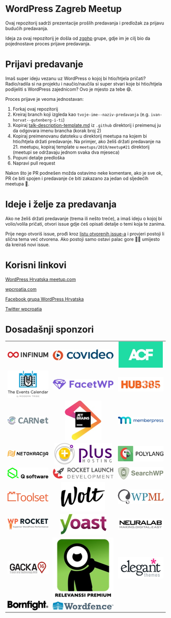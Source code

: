 # WordPress Zagreb Meetup

Ovaj repozitorij sadrži prezentacije prošlih predavanja i predložak za prijavu budućih predavanja.

Ideja za ovaj repozitorij je došla od [zgphp](https://github.com/zgphp/zgphp-meetup-talks) grupe, gdje im je cilj bio da pojednostave proces prijave predavanja.

# Prijavi predavanje

Imaš super ideju vezanu uz WordPress o kojoj bi htio/htjela pričati? Radio/radila si na projektu i naučio/naučila si super stvari koje bi htio/htjela podijeliti s WordPress zajednicom? Ovo je mjesto za tebe 😄.

Proces prijave je veoma jednostavan:

1. Forkaj ovaj repozitorij
2. Kreiraj branch koji izgleda kao `tvoje-ime--naziv-predavanja` (e.g. `ivan-horvat--gutenberg-i-ti`)
3. Kopiraj [talk-description-template.md](https://github.com/wpcroatia/wp-zg-meetup/blob/master/.github/talk-description-template.md) iz `.github` direktorij i preimenuj ju da odgovara imenu brancha (korak broj 2)
4. Kopiraj preimenovanu datoteku u direktorij meetupa na kojem bi htio/htjela držati predavanje. Na primjer, ako želiš držati predavanje na 21. meetupu, kopiraj template u `meetups/2019/meetup#21` direktorij (meetupi se održavaju jednom svaka dva mjeseca)
5. Popuni detalje predloška
6. Napravi pull request

Nakon što je PR podnešen možda ostavimo neke komentare, ako je sve ok, PR će biti spojen i predavanje će biti zakazano za jedan od sljedećih meetupa 🙂.

# Ideje i želje za predavanja

Ako ne želiš držati predavanje (trema ili nešto treće), a imaš ideju o kojoj bi volio/volila pričati, otvori issue gdje ćeš opisati detalje o temi koja te zanima.

Prije nego otvoriš issue, prođi kroz [listu otvorenih issue-a](https://github.com/wpcroatia/wp-zg-meetup/issues) i provjeri postoji li slična tema već otvorena. Ako postoji samo ostavi palac gore 👍🏻 umijesto da kreiraš novi issue.

# Korisni linkovi

[WordPress Hrvatska meetup.com](https://www.meetup.com/wordpress-croatia)

[wpcroatia.com](https://wpcroatia.com)

[Facebook grupa WordPress Hrvatska](https://www.facebook.com/groups/wpcroatia/)

[Twitter wpcroatia](https://twitter.com/wpcroatia)

# Dosadašnji sponzori

<table width='100%'>
  <tr>
    <td align="center"><img src="sponsors/infinum.jpg" alt="infinum" /></td>
    <td align="center"><img src="sponsors/covideo.jpg" alt="covideo" /></td>
    <td align="center"><img src="sponsors/acf.jpg" alt="acf" /></td>
  </tr>
  <tr>
    <td align="center"><img src="sponsors/events-calendar.jpg" alt="events-calendar" /></td>
    <td align="center"><img src="sponsors/facetWP.jpg" alt="facetWP" /></td>
    <td align="center"><img src="sponsors/hub385.jpg" alt="hub385" /></td>
  </tr>
  <tr>
    <td align="center"><img src="sponsors/carnet.jpg" alt="carnet" /></td>
    <td align="center"><img src="sponsors/jetbrains.jpg" alt="jetbrains" /></td>
    <td align="center"><img src="sponsors/memberpress.jpg" alt="memberpress" /></td>
  </tr>
  <tr>
    <td align="center"><img src="sponsors/netokracija.jpg" alt="netokracija" /></td>
    <td align="center"><img src="sponsors/plus-hosting.jpg" alt="plus-hosting" /></td>
    <td align="center"><img src="sponsors/polylang.jpg" alt="polylang" /></td>
  </tr>
  <tr>
    <td align="center"><img src="sponsors/q-software.jpg" alt="q-software" /></td>
    <td align="center"><img src="sponsors/rocket-launch.jpg" alt="rocket-launch" /></td>
    <td align="center"><img src="sponsors/searchwp.jpg" alt="searchwp" /></td>
  </tr>
  <tr>
    <td align="center"><img src="sponsors/toolset.jpg" alt="toolset" /></td>
    <td align="center"><img src="sponsors/wolt-logo-vector.jpg" alt="wolt-logo-vector" /></td>
    <td align="center"><img src="sponsors/wpml.jpg" alt="wpml" /></td>
  </tr>
  <tr>
    <td align="center"><img src="sponsors/wprocket.jpg" alt="wprocket" /></td>
    <td align="center"><img src="sponsors/yoast.jpg" alt="yoast" /></td>
    <td align="center"><img src="sponsors/neuralab.jpg" alt="neuralab" /></td>
  </tr>
  <tr>
    <td align="center"><img src="sponsors/gacka16.jpg" alt="gacka16" /></td>
    <td align="center"><img src="sponsors/relevanssi.jpg" alt="relevanssi" /></td>
    <td align="center"><img src="sponsors/elegant-themes.jpg" alt="elegant-themes" /></td>
  </tr>
  <tr>
    <td align="center"><img src="sponsors/bornfight.jpg" alt="bornfight" /></td>
    <td align="center"><img src="sponsors/wordfence.jpg" alt="wordfence" /></td>
    <td align="center"><img src="" alt="" /></td>
  </tr>
</table>











